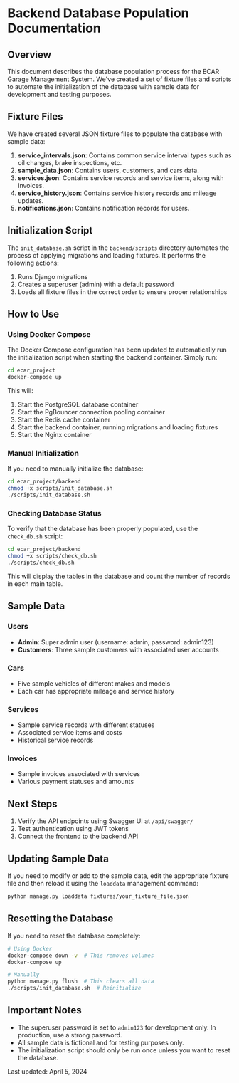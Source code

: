 # Backend Database Population Documentation

## Overview
This document describes the database population process for the ECAR Garage Management System. We've created a set of fixture files and scripts to automate the initialization of the database with sample data for development and testing purposes.

## Fixture Files
We have created several JSON fixture files to populate the database with sample data:

1. **service_intervals.json**: Contains common service interval types such as oil changes, brake inspections, etc.
2. **sample_data.json**: Contains users, customers, and cars data.
3. **services.json**: Contains service records and service items, along with invoices.
4. **service_history.json**: Contains service history records and mileage updates.
5. **notifications.json**: Contains notification records for users.

## Initialization Script
The `init_database.sh` script in the `backend/scripts` directory automates the process of applying migrations and loading fixtures. It performs the following actions:

1. Runs Django migrations
2. Creates a superuser (admin) with a default password
3. Loads all fixture files in the correct order to ensure proper relationships

## How to Use

### Using Docker Compose
The Docker Compose configuration has been updated to automatically run the initialization script when starting the backend container. Simply run:

```bash
cd ecar_project
docker-compose up
```

This will:
1. Start the PostgreSQL database container
2. Start the PgBouncer connection pooling container
3. Start the Redis cache container
4. Start the backend container, running migrations and loading fixtures
5. Start the Nginx container

### Manual Initialization
If you need to manually initialize the database:

```bash
cd ecar_project/backend
chmod +x scripts/init_database.sh
./scripts/init_database.sh
```

### Checking Database Status
To verify that the database has been properly populated, use the `check_db.sh` script:

```bash
cd ecar_project/backend
chmod +x scripts/check_db.sh
./scripts/check_db.sh
```

This will display the tables in the database and count the number of records in each main table.

## Sample Data

### Users
- **Admin**: Super admin user (username: admin, password: admin123)
- **Customers**: Three sample customers with associated user accounts

### Cars
- Five sample vehicles of different makes and models
- Each car has appropriate mileage and service history

### Services
- Sample service records with different statuses
- Associated service items and costs
- Historical service records

### Invoices
- Sample invoices associated with services
- Various payment statuses and amounts

## Next Steps
1. Verify the API endpoints using Swagger UI at `/api/swagger/`
2. Test authentication using JWT tokens
3. Connect the frontend to the backend API

## Updating Sample Data
If you need to modify or add to the sample data, edit the appropriate fixture file and then reload it using the `loaddata` management command:

```bash
python manage.py loaddata fixtures/your_fixture_file.json
```

## Resetting the Database
If you need to reset the database completely:

```bash
# Using Docker
docker-compose down -v  # This removes volumes
docker-compose up

# Manually
python manage.py flush  # This clears all data
./scripts/init_database.sh  # Reinitialize
```

## Important Notes
- The superuser password is set to `admin123` for development only. In production, use a strong password.
- All sample data is fictional and for testing purposes only.
- The initialization script should only be run once unless you want to reset the database.

Last updated: April 5, 2024 